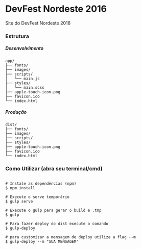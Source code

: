 # DevFest Nordeste 2016

Site do DevFest Nordeste 2016

### Estrutura
##### Desenvolvimento

```
app/
├── fonts/
├── images/
├── scripts/
│   └── main.js
├── styles/
│   └── main.scss
├── apple-touch-icon.png
├── favicon.ico
└── index.html
```

##### Produção

```
dist/
├── fonts/
├── images/
├── scripts/
├── styles/
├── apple-touch-icon.png
├── favicon.ico
└── index.html
```

### Como Utilizar (abra seu terminal/cmd)

```shell

# Instale as dependências (npm)
$ npm install

# Execute o serve temporário
$ gulp serve

# Execute o gulp para gerar o build e .tmp
$ gulp

# Para fazer deploy do dist execute o comando
$ gulp-deploy

# para customizar a mensagem de deploy utilize a flag --m
$ gulp-deploy --m "SUA MENSAGEM"

```
